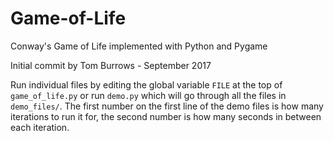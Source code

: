 # Game-of-Life
Conway's Game of Life implemented with Python and Pygame

Initial commit by Tom Burrows - September 2017

Run individual files by editing the global variable `FILE` at the top of `game_of_life.py` or run `demo.py` which will go through all the files in `demo_files/`. The first number on the first line of the demo files is how many iterations to run it for, the second number is how many seconds in between each iteration.
